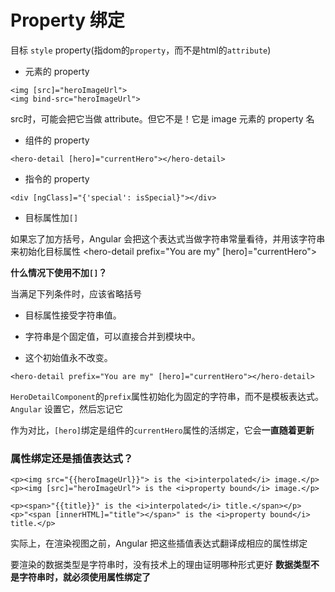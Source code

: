 

Property 绑定
======

目标 `style` property(指dom的`property`，而不是html的`attribute`)

- 元素的 property

```
<img [src]="heroImageUrl">
<img bind-src="heroImageUrl"> 
```

src时，可能会把它当做 attribute。但它不是！它是 image 元素的 property 名

- 组件的 property

```
<hero-detail [hero]="currentHero"></hero-detail>
```

- 指令的 property

```
<div [ngClass]="{'special': isSpecial}"></div>
```

- 目标属性加`[]`

如果忘了加方括号，Angular 会把这个表达式当做字符串常量看待，并用该字符串来初始化目标属性
<hero-detail prefix="You are my" [hero]="currentHero"></hero-detail>

**什么情况下使用不加`[]`？**

当满足下列条件时，应该省略括号

- 目标属性接受字符串值。

- 字符串是个固定值，可以直接合并到模块中。

- 这个初始值永不改变。

```
<hero-detail prefix="You are my" [hero]="currentHero"></hero-detail>
```

`HeroDetailComponent`的`prefix`属性初始化为固定的字符串，而不是模板表达式。`Angular` 设置它，然后忘记它

作为对比，`[hero]`绑定是组件的`currentHero`属性的活绑定，它会**一直随着更新**


### 属性绑定还是插值表达式？

```
<p><img src="{{heroImageUrl}}"> is the <i>interpolated</i> image.</p>
<p><img [src]="heroImageUrl"> is the <i>property bound</i> image.</p>

<p><span>"{{title}}" is the <i>interpolated</i> title.</span></p>
<p>"<span [innerHTML]="title"></span>" is the <i>property bound</i> title.</p>
```

实际上，在渲染视图之前，Angular 把这些插值表达式翻译成相应的属性绑定

要渲染的数据类型是字符串时，没有技术上的理由证明哪种形式更好
**数据类型不是字符串时，就必须使用属性绑定了**
